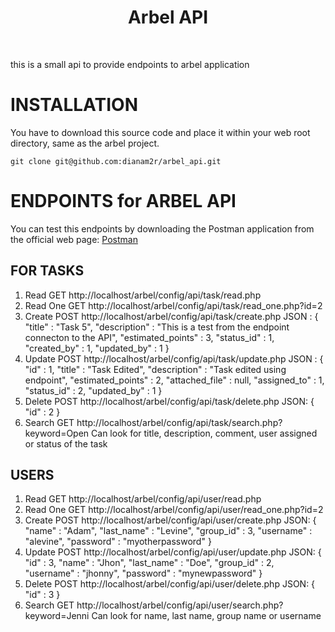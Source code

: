 <p align="center">
    <h1 align="center">Arbel API</h1>
    <br>
</p>

this is a small api to provide endpoints to arbel application

# INSTALLATION

You have to download this source code and place it within your web root directory, same as the arbel project.

~~~
git clone git@github.com:dianam2r/arbel_api.git
~~~

# ENDPOINTS for ARBEL API

You can test this endpoints by downloading the Postman application from the official web page: <a href="https://www.getpostman.com/">Postman</a>

FOR TASKS
-------
1. Read
GET http://localhost/arbel/config/api/task/read.php
2. Read One
GET http://localhost/arbel/config/api/task/read_one.php?id=2
3. Create
POST http://localhost/arbel/config/api/task/create.php
JSON : {
	"title" : "Task 5",
	"description" : "This is a test from the endpoint connecton to the API",
	"estimated_points" : 3,
	"status_id" : 1,
	"created_by" : 1,
	"updated_by" : 1
}
4. Update
POST http://localhost/arbel/config/api/task/update.php
JSON : {
	"id" : 1,
	"title" : "Task Edited",
	"description" : "Task edited using endpoint",
	"estimated_points" : 2,
	"attached_file" : null,
	"assigned_to" : 1,
	"status_id" : 2,
	"updated_by" : 1
}
5. Delete
POST http://localhost/arbel/config/api/task/delete.php
JSON: {
	"id" : 2
}
6. Search
GET http://localhost/arbel/config/api/task/search.php?keyword=Open
Can look for title, description, comment, user assigned or status of the task

USERS
-------
1. Read
GET http://localhost/arbel/config/api/user/read.php
2. Read One
GET http://localhost/arbel/config/api/user/read_one.php?id=2
3. Create
POST http://localhost/arbel/config/api/user/create.php
JSON: {
	"name" : "Adam",
	"last_name" : "Levine",
	"group_id" : 3,
	"username" : "alevine",
	"password" : "myotherpassword"
}
4. Update
POST http://localhost/arbel/config/api/user/update.php
JSON: {
	"id" : 3,
	"name" : "Jhon",
	"last_name" : "Doe",
	"group_id" : 2,
	"username" : "jhonny",
	"password" : "mynewpassword"
}
5. Delete
POST http://localhost/arbel/config/api/user/delete.php
JSON: {
	"id" : 3
}
6. Search
GET http://localhost/arbel/config/api/user/search.php?keyword=Jenni
Can look for name, last name, group name or username